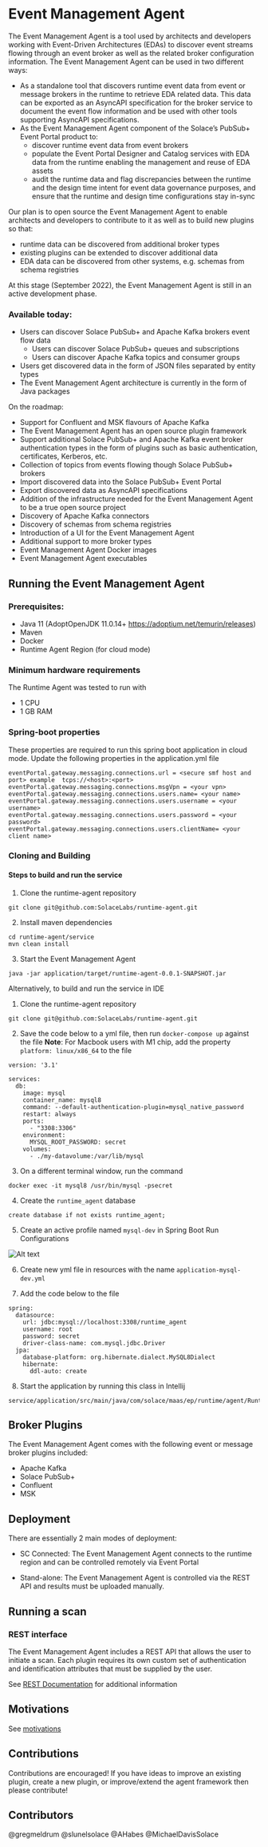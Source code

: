 # Event Management Agent


The Event Management Agent is a tool used by architects and developers working with Event-Driven Architectures  (EDAs) to discover event streams flowing through an event broker as well as the related broker configuration information.
The Event Management Agent can be used in two different ways:
* As a standalone tool that discovers runtime event data from event or message brokers in the runtime to retrieve EDA related data. This data can be exported as an AsyncAPI specification for the broker service to document the event flow information and be used with other tools supporting AsyncAPI specifications.
* As the Event Management Agent component of the Solace’s PubSub+ Event Portal product to:
  - discover runtime event data from event brokers
  - populate the Event Portal Designer and Catalog services with EDA data from the runtime enabling the management and reuse of EDA assets
  - audit the runtime data and flag discrepancies between the runtime and the design time intent for event data governance purposes, and ensure that the runtime and design time configurations stay in-sync


Our plan is to open source the Event Management Agent to enable architects and developers to contribute to it as well as to build new plugins so that:
* runtime data can be discovered from additional broker types
* existing plugins can be extended to discover additional data
* EDA data can be discovered from other systems, e.g. schemas from schema registries


At this stage (September 2022), the Event Management Agent is still in an active development
phase.

### Available today:
* Users can discover Solace PubSub+ and Apache Kafka brokers event flow data
  - Users can discover Solace PubSub+ queues and subscriptions
  - Users can discover Apache Kafka topics and consumer groups
* Users get discovered data in the form of JSON files separated by entity types
* The Event Management Agent architecture is currently in the form of Java packages

On the roadmap:
* Support for Confluent and MSK flavours of Apache Kafka
* The Event Management Agent has an open source plugin framework
* Support additional Solace PubSub+ and Apache Kafka event broker authentication types in the
form of plugins such as basic authentication, certificates, Kerberos, etc.
* Collection of topics from events flowing though Solace PubSub+ brokers
* Import discovered data into the Solace PubSub+ Event Portal
* Export discovered data as AsyncAPI specifications
* Addition of the infrastructure needed for the Event Management Agent to be a true open source
project
* Discovery of Apache Kafka connectors
* Discovery of schemas from schema registries
* Introduction of a UI for the Event Management Agent
* Additional support to more broker types
* Event Management Agent Docker images
* Event Management Agent executables


## Running the Event Management Agent

### Prerequisites:

* Java 11 (AdoptOpenJDK 11.0.14+ https://adoptium.net/temurin/releases)
* Maven
* Docker
* Runtime Agent Region (for cloud mode)

### Minimum hardware requirements

The Runtime Agent was tested to run with

* 1 CPU
* 1 GB RAM

### Spring-boot properties

These properties are required to run this spring boot application in cloud mode. Update the following properties in the
application.yml file

```
eventPortal.gateway.messaging.connections.url = <secure smf host and port> example  tcps://<host>:<port>
eventPortal.gateway.messaging.connections.msgVpn = <your vpn>
eventPortal.gateway.messaging.connections.users.name= <your name>
eventPortal.gateway.messaging.connections.users.username = <your username>
eventPortal.gateway.messaging.connections.users.password = <your password>
eventPortal.gateway.messaging.connections.users.clientName= <your client name>
```

### Cloning and Building

#### Steps to build and run the service

1. Clone the runtime-agent repository

```
git clone git@github.com:SolaceLabs/runtime-agent.git
```

2. Install maven dependencies

```
cd runtime-agent/service
mvn clean install
```

3. Start the Event Management Agent

```
java -jar application/target/runtime-agent-0.0.1-SNAPSHOT.jar 
```

Alternatively, to build and run the service in IDE

1. Clone the runtime-agent repository

```
git clone git@github.com:SolaceLabs/runtime-agent.git
```

2. Save the code below to a yml file, then run `docker-compose up` against the file **Note**: For Macbook users with M1
   chip, add the property `platform: linux/x86_64` to the file

```
version: '3.1'

services:
  db:
    image: mysql
    container_name: mysql8
    command: --default-authentication-plugin=mysql_native_password
    restart: always
    ports:
      - "3308:3306"
    environment:
      MYSQL_ROOT_PASSWORD: secret
    volumes:
      - ./my-datavolume:/var/lib/mysql 
   ```

3. On a different terminal window, run the command

```
docker exec -it mysql8 /usr/bin/mysql -psecret
```

4. Create the `runtime_agent` database

```
create database if not exists runtime_agent;
```

5. Create an active profile named `mysql-dev` in Spring Boot Run Configurations

![Alt text](docs/images/run-configuration.png "run configuration")

6. Create new yml file in resources with the name `application-mysql-dev.yml`&nbsp;


7. Add the code below to the file

```
spring:
  datasource:
    url: jdbc:mysql://localhost:3308/runtime_agent
    username: root
    password: secret
    driver-class-name: com.mysql.jdbc.Driver
  jpa:
    database-platform: org.hibernate.dialect.MySQL8Dialect
    hibernate:
      ddl-auto: create
```

8. Start the application by running this class in Intellij

```
service/application/src/main/java/com/solace/maas/ep/runtime/agent/RuntimeApplication.java
```

## Broker Plugins

The Event Management Agent comes with the following event or message broker plugins included:

* Apache Kafka
* Solace PubSub+
* Confluent
* MSK

## Deployment

There are essentially 2 main modes of deployment:

* SC Connected: The Event Management Agent connects to the runtime region and can be controlled remotely via Event Portal

* Stand-alone: The Event Management Agent is controlled via the REST API and results must be uploaded manually.

## Running a scan

### REST interface

The Event Management Agent includes a REST API that allows the user to initiate a scan. Each plugin requires its own custom set
of authentication and identification attributes that must be supplied by the user.

See [REST Documentation](docs/rest.md) for additional information

## Motivations

See [motivations](./docs/motivations.md)

## Contributions

Contributions are encouraged! If you have ideas to improve an existing plugin, create a new plugin, or improve/extend
the agent framework then please contribute!

## Contributors

@gregmeldrum @slunelsolace @AHabes @MichaelDavisSolace

